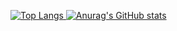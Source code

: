 [![Top Langs](https://github-readme-stats.vercel.app/api/top-langs/?username=takahirokaji&layout=compact&theme=tokyonight)
](https://github.com/anuraghazra/github-readme-stats)
[![Anurag's GitHub stats](https://github-readme-stats.vercel.app/api?username=takahirokaji&layout=compact&theme=tokyonight)
](https://github.com/anuraghazra/github-readme-stats)

<!--
**takahirokaji/takahirokaji** is a ✨ _special_ ✨ repository because its `README.md` (this file) appears on your GitHub profile.

Here are some ideas to get you started:

- 🔭 I’m currently working on ...
- 🌱 I’m currently learning ...
- 👯 I’m looking to collaborate on ...
- 🤔 I’m looking for help with ...
- 💬 Ask me about ...
- 📫 How to reach me: ...
- 😄 Pronouns: ...
- ⚡ Fun fact: ...
-->
